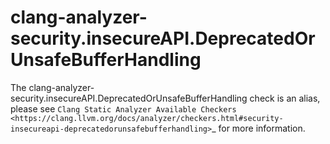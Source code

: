 clang-analyzer-security.insecureAPI.DeprecatedOrUnsafeBufferHandling
====================================================================

The clang-analyzer-security.insecureAPI.DeprecatedOrUnsafeBufferHandling
check is an alias, please see
`Clang Static Analyzer Available Checkers <https://clang.llvm.org/docs/analyzer/checkers.html#security-insecureapi-deprecatedorunsafebufferhandling>`\_
for more information.
